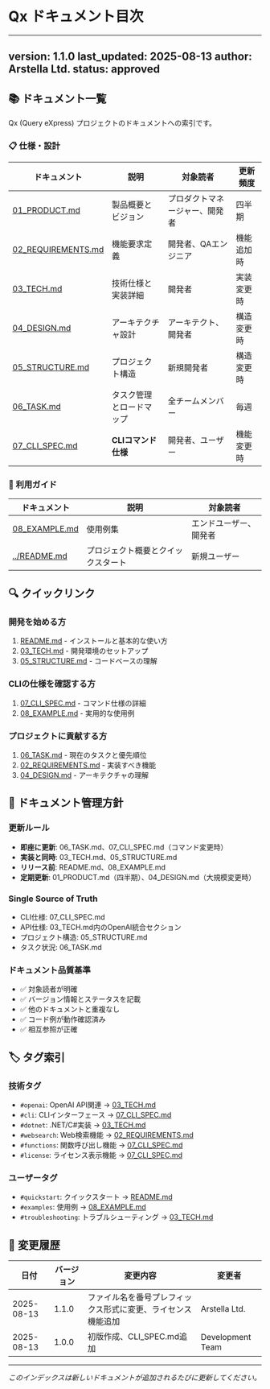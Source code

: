# Qx ドキュメント目次

---
version: 1.1.0
last_updated: 2025-08-13
author: Arstella Ltd.
status: approved
---

## 📚 ドキュメント一覧

Qx (Query eXpress) プロジェクトのドキュメントへの索引です。

### 📋 仕様・設計

| ドキュメント | 説明 | 対象読者 | 更新頻度 |
|-------------|------|----------|----------|
| [01_PRODUCT.md](./01_PRODUCT.md) | 製品概要とビジョン | プロダクトマネージャー、開発者 | 四半期 |
| [02_REQUIREMENTS.md](./02_REQUIREMENTS.md) | 機能要求定義 | 開発者、QAエンジニア | 機能追加時 |
| [03_TECH.md](./03_TECH.md) | 技術仕様と実装詳細 | 開発者 | 実装変更時 |
| [04_DESIGN.md](./04_DESIGN.md) | アーキテクチャ設計 | アーキテクト、開発者 | 構造変更時 |
| [05_STRUCTURE.md](./05_STRUCTURE.md) | プロジェクト構造 | 新規開発者 | 構造変更時 |
| [06_TASK.md](./06_TASK.md) | タスク管理とロードマップ | 全チームメンバー | 毎週 |
| [07_CLI_SPEC.md](./07_CLI_SPEC.md) | **CLIコマンド仕様** | 開発者、ユーザー | 機能変更時 |

### 📖 利用ガイド

| ドキュメント | 説明 | 対象読者 |
|-------------|------|----------|
| [08_EXAMPLE.md](./08_EXAMPLE.md) | 使用例集 | エンドユーザー、開発者 |
| [../README.md](../README.md) | プロジェクト概要とクイックスタート | 新規ユーザー |

## 🔍 クイックリンク

### 開発を始める方
1. [README.md](../README.md) - インストールと基本的な使い方
2. [03_TECH.md](./03_TECH.md) - 開発環境のセットアップ
3. [05_STRUCTURE.md](./05_STRUCTURE.md) - コードベースの理解

### CLIの仕様を確認する方
1. [07_CLI_SPEC.md](./07_CLI_SPEC.md) - コマンド仕様の詳細
2. [08_EXAMPLE.md](./08_EXAMPLE.md) - 実用的な使用例

### プロジェクトに貢献する方
1. [06_TASK.md](./06_TASK.md) - 現在のタスクと優先順位
2. [02_REQUIREMENTS.md](./02_REQUIREMENTS.md) - 実装すべき機能
3. [04_DESIGN.md](./04_DESIGN.md) - アーキテクチャの理解

## 📝 ドキュメント管理方針

### 更新ルール
- **即座に更新**: 06_TASK.md、07_CLI_SPEC.md（コマンド変更時）
- **実装と同時**: 03_TECH.md、05_STRUCTURE.md
- **リリース前**: README.md、08_EXAMPLE.md
- **定期更新**: 01_PRODUCT.md（四半期）、04_DESIGN.md（大規模変更時）

### Single Source of Truth
- CLI仕様: 07_CLI_SPEC.md
- API仕様: 03_TECH.md内のOpenAI統合セクション
- プロジェクト構造: 05_STRUCTURE.md
- タスク状況: 06_TASK.md

### ドキュメント品質基準
- ✅ 対象読者が明確
- ✅ バージョン情報とステータスを記載
- ✅ 他のドキュメントと重複なし
- ✅ コード例が動作確認済み
- ✅ 相互参照が正確

## 🏷️ タグ索引

### 技術タグ
- `#openai`: OpenAI API関連 → [03_TECH.md](./03_TECH.md)
- `#cli`: CLIインターフェース → [07_CLI_SPEC.md](./07_CLI_SPEC.md)
- `#dotnet`: .NET/C#実装 → [03_TECH.md](./03_TECH.md)
- `#websearch`: Web検索機能 → [02_REQUIREMENTS.md](./02_REQUIREMENTS.md)
- `#functions`: 関数呼び出し機能 → [07_CLI_SPEC.md](./07_CLI_SPEC.md)
- `#license`: ライセンス表示機能 → [07_CLI_SPEC.md](./07_CLI_SPEC.md)

### ユーザータグ
- `#quickstart`: クイックスタート → [README.md](../README.md)
- `#examples`: 使用例 → [08_EXAMPLE.md](./08_EXAMPLE.md)
- `#troubleshooting`: トラブルシューティング → [03_TECH.md](./03_TECH.md)

## 🔄 変更履歴

| 日付 | バージョン | 変更内容 | 変更者 |
|------|------------|----------|--------|
| 2025-08-13 | 1.1.0 | ファイル名を番号プレフィックス形式に変更、ライセンス機能追加 | Arstella Ltd. |
| 2025-08-13 | 1.0.0 | 初版作成、CLI_SPEC.md追加 | Development Team |

---

*このインデックスは新しいドキュメントが追加されるたびに更新してください。*